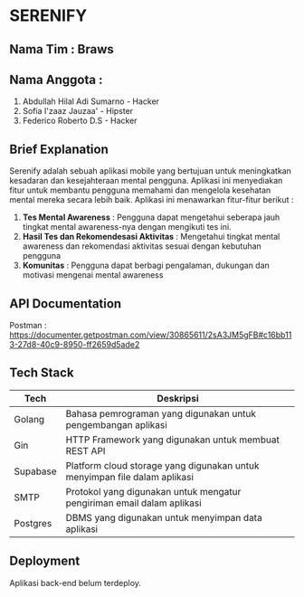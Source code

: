 # SERENIFY

## Nama Tim : Braws

## Nama Anggota :

1. Abdullah Hilal Adi Sumarno - Hacker
2. Sofia I'zaaz Jauzaa' - Hipster
3. Federico Roberto D.S - Hacker 

## Brief Explanation 
Serenify adalah sebuah aplikasi mobile yang bertujuan untuk meningkatkan kesadaran dan kesejahteraan mental pengguna. Aplikasi ini menyediakan fitur untuk membantu pengguna memahami dan mengelola kesehatan mental mereka secara lebih baik. Aplikasi ini menawarkan fitur-fitur berikut : 

1. **Tes Mental Awareness** : Pengguna dapat mengetahui seberapa jauh tingkat mental awareness-nya dengan mengikuti tes ini.
2. **Hasil Tes dan Rekomendesasi Aktivitas** : 
Mengetahui tingkat mental awareness dan rekomendasi aktivitas sesuai dengan kebutuhan pengguna
3. **Komunitas** : 
Pengguna dapat berbagi pengalaman, dukungan dan motivasi mengenai mental awareness

## API Documentation
Postman : https://documenter.getpostman.com/view/30865611/2sA3JM5gFB#c16bb113-27d8-40c9-8950-ff2659d5ade2

## Tech Stack                     

| Tech     | Deskripsi                                                                 |
|----------|---------------------------------------------------------------------------|
| Golang   | Bahasa pemrograman yang digunakan untuk pengembangan aplikasi             |
| Gin      | HTTP Framework yang digunakan untuk membuat REST API                      |
| Supabase | Platform cloud storage yang digunakan untuk menyimpan file dalam aplikasi |
| SMTP     | Protokol yang digunakan untuk mengatur pengiriman email dalam aplikasi    |
| Postgres | DBMS yang digunakan untuk menyimpan data aplikasi                         |

## Deployment
Aplikasi back-end belum terdeploy.